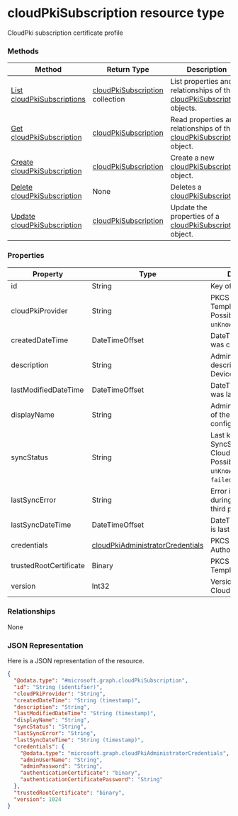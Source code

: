 # cloudPkiSubscription resource type

CloudPki subscription certificate profile
### Methods
|Method|Return Type|Description|
|---|---|---|
|[List cloudPkiSubscriptions](../api/cloudPkiSubscription_list.md)|[cloudPkiSubscription](../resources/cloudPkiSubscription.md) collection|List properties and relationships of the [cloudPkiSubscription](../resources/cloudPkiSubscription.md) objects.|
|[Get cloudPkiSubscription](../api/cloudPkiSubscription_get.md)|[cloudPkiSubscription](../resources/cloudPkiSubscription.md)|Read properties and relationships of the [cloudPkiSubscription](../resources/cloudPkiSubscription.md) object.|
|[Create cloudPkiSubscription](../api/cloudPkiSubscription_create.md)|[cloudPkiSubscription](../resources/cloudPkiSubscription.md)|Create a new [cloudPkiSubscription](../resources/cloudPkiSubscription.md) object.|
|[Delete cloudPkiSubscription](../api/cloudPkiSubscription_delete.md)|None|Deletes a [cloudPkiSubscription](../resources/cloudPkiSubscription.md).|
|[Update cloudPkiSubscription](../api/cloudPkiSubscription_update.md)|[cloudPkiSubscription](../resources/cloudPkiSubscription.md)|Update the properties of a [cloudPkiSubscription](../resources/cloudPkiSubscription.md) object.|

### Properties
|Property|Type|Description|
|---|---|---|
|id|String|Key of the entity.|
|cloudPkiProvider|String|PKCS Certificate Template Name Possible values are: `unKnown`, `symantec`.|
|createdDateTime|DateTimeOffset|DateTime the object was created.|
|description|String|Admin provided description of the Device Configuration.|
|lastModifiedDateTime|DateTimeOffset|DateTime the object was last modified.|
|displayName|String|Admin provided name of the device configuration.|
|syncStatus|String|Last known SyncStatus of CloudPkiSubscription Possible values are: `unKnown`, `succeeded`, `failed`.|
|lastSyncError|String|Error if occurred during last sync from third party CAs|
|lastSyncDateTime|DateTimeOffset|DateTime certificate is last updated|
|credentials|[cloudPkiAdministratorCredentials](../resources/cloudPkiAdministratorCredentials.md)|PKCS Certification Authority Name|
|trustedRootCertificate|Binary|PKCS Certificate Template Name|
|version|Int32|Version of the CloudPkiSubscription.|

### Relationships
None
### JSON Representation
Here is a JSON representation of the resource.
<!-- {
  "blockType": "resource",
  "keyProperty": "id",
  "@odata.type": "microsoft.graph.cloudPkiSubscription"
}
-->
```json
{
  "@odata.type": "#microsoft.graph.cloudPkiSubscription",
  "id": "String (identifier)",
  "cloudPkiProvider": "String",
  "createdDateTime": "String (timestamp)",
  "description": "String",
  "lastModifiedDateTime": "String (timestamp)",
  "displayName": "String",
  "syncStatus": "String",
  "lastSyncError": "String",
  "lastSyncDateTime": "String (timestamp)",
  "credentials": {
    "@odata.type": "microsoft.graph.cloudPkiAdministratorCredentials",
    "adminUserName": "String",
    "adminPassword": "String",
    "authenticationCertificate": "binary",
    "authenticationCertificatePassword": "String"
  },
  "trustedRootCertificate": "binary",
  "version": 1024
}
```

